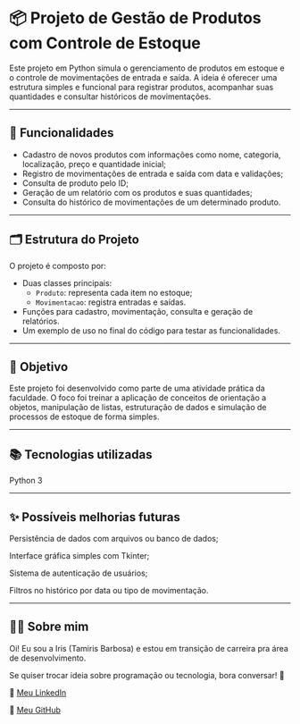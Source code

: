 # 📦 Projeto de Gestão de Produtos com Controle de Estoque

Este projeto em Python simula o gerenciamento de produtos em estoque e o controle de movimentações de entrada e saída. A ideia é oferecer uma estrutura simples e funcional para registrar produtos, acompanhar suas quantidades e consultar históricos de movimentações.

---

## 🧠 Funcionalidades

- Cadastro de novos produtos com informações como nome, categoria, localização, preço e quantidade inicial;
- Registro de movimentações de entrada e saída com data e validações;
- Consulta de produto pelo ID;
- Geração de um relatório com os produtos e suas quantidades;
- Consulta do histórico de movimentações de um determinado produto.

---

## 🗂️ Estrutura do Projeto

O projeto é composto por:

- Duas classes principais:
  - `Produto`: representa cada item no estoque;
  - `Movimentacao`: registra entradas e saídas.
- Funções para cadastro, movimentação, consulta e geração de relatórios.
- Um exemplo de uso no final do código para testar as funcionalidades.

---

## 🎯 Objetivo
Este projeto foi desenvolvido como parte de uma atividade prática da faculdade. O foco foi treinar a aplicação de conceitos de orientação a objetos, manipulação de listas, estruturação de dados e simulação de processos de estoque de forma simples.

---

## 📚 Tecnologias utilizadas
Python 3

---

## ✨ Possíveis melhorias futuras
Persistência de dados com arquivos ou banco de dados;

Interface gráfica simples com Tkinter;

Sistema de autenticação de usuários;

Filtros no histórico por data ou tipo de movimentação.

---

## 💁‍♀️ Sobre mim
Oi! Eu sou a Iris (Tamiris Barbosa) e estou em transição de carreira pra área de desenvolvimento.

Se quiser trocar ideia sobre programação ou tecnologia, bora conversar! 🤝

🔗 [Meu LinkedIn](https://www.linkedin.com/in/tamirisrodriguesbarbosa)

🐙 [Meu GitHub](https://github.com/tamirisrbarbosa)
